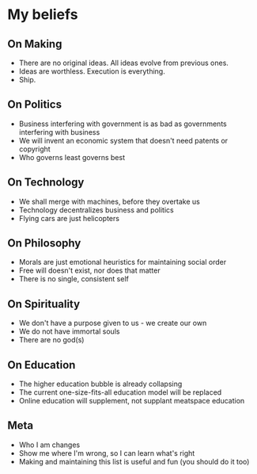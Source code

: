 My beliefs
==========

On Making
---------
* There are no original ideas. All ideas evolve from previous ones.
* Ideas are worthless. Execution is everything.
* Ship.

On Politics
-----------
* Business interfering with government is as bad as governments interfering with business
* We will invent an economic system that doesn't need patents or copyright
* Who governs least governs best

On Technology
-------------
* We shall merge with machines, before they overtake us
* Technology decentralizes business and politics
* Flying cars are just helicopters

On Philosophy
-------------
* Morals are just emotional heuristics for maintaining social order
* Free will doesn't exist, nor does that matter
* There is no single, consistent self

On Spirituality
---------------
* We don't have a purpose given to us - we create our own
* We do not have immortal souls
* There are no god(s)

On Education
------------
* The higher education bubble is already collapsing
* The current one-size-fits-all education model will be replaced
* Online education will supplement, not supplant meatspace education

Meta
----
* Who I am changes
* Show me where I'm wrong, so I can learn what's right
* Making and maintaining this list is useful and fun (you should do it too)
